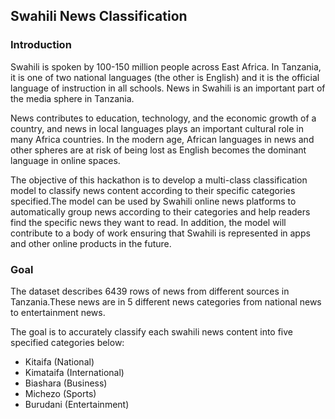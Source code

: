 ## Swahili News Classification

### Introduction
Swahili is spoken by 100-150 million people across East Africa. In Tanzania, it is one of two national languages (the other is English) and it is the official language of instruction in all schools. News in Swahili is an important part of the media sphere in Tanzania.

News contributes to education, technology, and the economic growth of a country, and news in local languages plays an important cultural role in many Africa countries. In the modern age, African languages in news and other spheres are at risk of being lost as English becomes the dominant language in online spaces.

The objective of this hackathon is to develop a multi-class classification model to classify news content according to their specific categories specified.The model can be used by Swahili online news platforms to automatically group news according to their categories and help readers find the specific news they want to read. In addition, the model will contribute to a body of work ensuring that Swahili is represented in apps and other online products in the future.

### Goal
The dataset describes 6439 rows of news from different sources in Tanzania.These news are in 5 different news categories from national news to entertainment news.

The goal is to accurately classify each swahili news content into five specified categories below:

- Kitaifa (National)
- Kimataifa (International)
- Biashara (Business)
- Michezo (Sports)
- Burudani (Entertainment)
